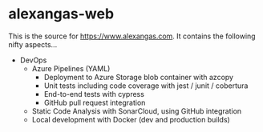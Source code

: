 # alexangas-web

This is the source for https://www.alexangas.com. It contains the following nifty aspects...

- DevOps
  - Azure Pipelines (YAML)
    - Deployment to Azure Storage blob container with azcopy
    - Unit tests including code coverage with jest / junit / cobertura
    - End-to-end tests with cypress
    - GitHub pull request integration
  - Static Code Analysis with SonarCloud, using GitHub integration
  - Local development with Docker (dev and production builds)
